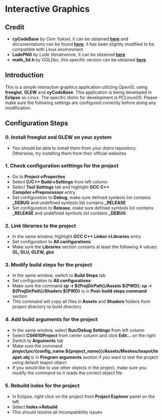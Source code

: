 # Interactive Graphics

## Credit
- **cyCodeBase** by *Cem Yuksel*, it can be obtained **[here](https://github.com/cemyuksel/cyCodeBase "cyCodeBase source code")** and documentations can be found **[here](http://www.cemyuksel.com/cyCodeBase/code.html "cyCodeBase documentation")**, it has been slightly modified to be compatible with Linux environment
- **LodePNG** by *Lode Vandevenne*, it can be obtained **[here](http://lodev.org/lodepng/ "LodePNG source code")**
- **math_3d.h** by *OGLDev*, this specific version can be obtained **[here](https://github.com/triplepointfive/ogldev/blob/master/tutorial21/math_3d.h "math_3d.h source code")**

## Introduction
 This is a simple interactive graphics application utilizing *OpenGL* using **freeglut**, **GLEW** and **cyCodeBase**.
 This application is being developed in **Eclipse** on *Linux*. The specific distro for development is *PCLinuxOS*.
 Please make sure the following settings are configured correctly before doing any modification.

## Configuration Steps
### 0. Install freeglut and GLEW on your system
  - You should be able to install them from your distro repository. Otherwise, try installing them from their official websites
 
### 1. Check configuration setttings for the project
  - Go to **Project→Properties**
  - Select **C/C++ Build→Settings** from left column
  - Select **Tool Settings** tab and highlight **GCC C++ Compiler→Preprocessor** entry
  - Set configuration to **Debug**, make sure defined symbols list contains **_DEBUG** and undefined symbols list contains **_RELEASE**
  - Set configuration to **Release**, make sure defined symbols list contains **_RELEASE** and undefined symbols list contains **_DEBUG**

### 2. Link libraries to the project
  - In the same window, highlight **GCC C++ Linker→Libraries** entry
  - Set configuration to **All configurations**
  - Make sure the **Libraries** section contains at least the following 4 values: **GL, GLU, GLEW, glut**
  
### 3. Modify build steps for the project
  - In the same window, switch to **Build Steps** tab
  - Set configuration to **All configurations**
  - Make sure the command **cp -r ${ProjDirPath}/Assets ${PWD}; cp -r ${ProjDirPath}/Shaders ${PWD}** is in **Post-build steps command** section
  - This command will copy all files in **Assets** and **Shaders** folders from project directory to build directory
  
### 4. Add build arguments for the project
  - In the same window, select **Run/Debug Settings** from left column
  - Select **CS6610Project** from center column and click **Edit...** on the right
  - Switch to **Arguments** tab
  - Make sure the command **${project_loc}/${config_name:${project_name}}/Assets/Meshes/teapot/teapot.obj** is in **Program arguments** section if you want to test the project using default teapot object
  - If you would like to use other objects in the project, make sure you modify the command so it reads the correct object file
  
### 5. Rebuild index for the project
  - In Eclipse, right click on the project from **Project Explorer** panel on the left
  - Select **Index→Rebuild**
  - This should resolve all incompatibility issues
